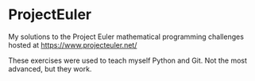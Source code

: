 # ProjectEuler

My solutions to the Project Euler mathematical programming challenges hosted at https://www.projecteuler.net/

These exercises were used to teach myself Python and Git.  Not the most advanced, but they work.
